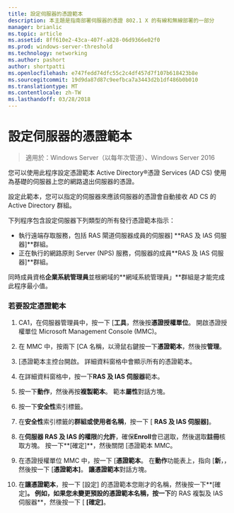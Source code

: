 ```yaml
---
title: 設定伺服器的憑證範本
description: 本主題是指南部署伺服器的憑證 802.1 X 的有線和無線部署的一部分
manager: brianlic
ms.topic: article
ms.assetid: 8ff610e2-43ca-407f-a828-06d9366e02f0
ms.prod: windows-server-threshold
ms.technology: networking
ms.author: pashort
author: shortpatti
ms.openlocfilehash: e747fedd74dfc55c2c4df457d7f107b618423b8e
ms.sourcegitcommit: 19d9da87d87c9eefbca7a3443d2b1df486b0b010
ms.translationtype: MT
ms.contentlocale: zh-TW
ms.lasthandoff: 03/28/2018
---
```

# <a name="configure-the-server-certificate-template"></a>設定伺服器的憑證範本

>適用於：Windows Server（以每年次管道）、Windows Server 2016

您可以使用此程序設定憑證範本 Active Directory&reg;憑證 Services (AD CS) 使用為基礎的伺服器上您的網路退出伺服器的憑證。  
  
設定此範本，您可以指定的伺服器來應該伺服器的憑證會自動接收 AD CS 的 Active Directory 群組。   
  
下列程序包含設定伺服器下列類型的所有發行憑證範本指示：  
  
- 執行遠端存取服務，包括 RAS 閘道伺服器成員的伺服器] **RAS 及 IAS 伺服器]**群組。  
- 正在執行的網路原則 Server (NPS) 服務，伺服器的成員**RAS 及 IAS 伺服器]**群組。  
  
同時成員資格**企業系統管理員**並根網域的**網域系統管理員」**群組是才能完成此程序最小值。  
  
### <a name="to-configure-the-certificate-template"></a>若要設定憑證範本  
  
1.  CA1，在伺服器管理員中，按一下 [**工具**，然後按**憑證授權單位**。 開啟憑證授權單位 Microsoft Management Console (MMC)。  
  
2.  在 MMC 中，按兩下 [CA 名稱，以滑鼠右鍵按一下**憑證範本**，然後按**管理**。  
  
3.  [憑證範本主控台開啟。 詳細資料窗格中會顯示所有的憑證範本。  
  
4.  在詳細資料窗格中，按一下**RAS 及 IAS 伺服器**範本。  
  
5.  按一下**動作**，然後再按**複製範本**。 範本**屬性**對話方塊。  
  
6.  按一下**安全性**索引標籤。   
  
7.  在**安全性**索引標籤的**群組或使用者名稱**，按一下 [ **RAS 及 IAS 伺服器]**。  
  
8.  在**伺服器 RAS 及 IAS 的權限**的**允許**，確保**Enroll**會已選取，然後選取**註冊**核取方塊。 按一下**[確定]**，然後關閉 [憑證範本 MMC。  
  
9.  在憑證授權單位 MMC 中，按一下 [**憑證範本**。 在**動作**功能表上，指向 [**新**，，然後按一下 [**憑證範本]**。 **讓憑證範本**對話方塊。  
  
10. 在**讓憑證範本**，按一下 [設定] 的憑證範本您剛才的名稱，然後按一下**[確定]**。 例如，如果您未變更預設的憑證範本名稱，按一下**的 RAS 複製及 IAS 伺服器**，然後按一下 [ **[確定]**。  
  


